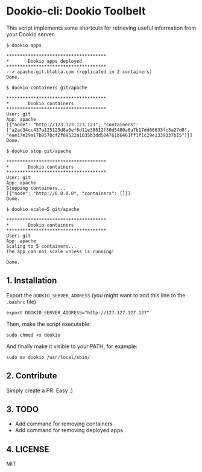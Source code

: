 Dookio-cli: Dookio Toolbelt
===============================

This script implements some shortcuts for retrieving useful information from your Dookio server.

```
$ dookio apps

*************************************
*       Dookio apps deployed
*************************************
--> apache.git.blabla.com (replicated in 2 containers)
Done.

$ dookio containers git/apache

*************************************
*       Dookio containers
*************************************
User: git
App: apache
[{"node": "http://123.123.123.123", "containers": ["a2ac34cc437a125125d8a0ef6d11e38612f30d5480a6a7b17dd66633fc3a27d0", "eae17e29a17b8578cf2f89522a1035b3dd504761b6461ff1f1c29e1339337b15"]}]
Done.

$ dookio stop git/apache

*************************************
*       Dookio containers
*************************************
User: git
App: apache
Stopping containers...
[{"node": "http://0.0.0.0", "containers": []}]
Done.

$ dookio scale=5 git/apache

*************************************
*       Dookio containers
*************************************
User: git
App: apache
Scaling to 5 containers...
The app can not scale unless is running!

Done.
```

## 1. Installation

Export the `DOOKIO_SERVER_ADDRESS` (you might want to add this line to the `.bashrc` file)

```
export DOOKIO_SERVER_ADDRESS="http://127.127.127.127"
```

Then, make the script executable:

```
sudo chmod +x dookio
```

And finally make it visible to your PATH, for example:

```
sudo mv dookio /usr/local/sbin/
```

## 2. Contribute

Simply create a PR. Easy :)

## 3. TODO

* Add command for removing containers
* Add command for removing deployed apps

## 4. LICENSE
MIT
